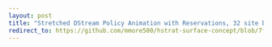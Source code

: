```yaml
---
layout: post
title: "Stretched DStream Policy Animation with Reservations, 32 site buffer"
redirect_to: https://github.com/mmore500/hstrat-surface-concept/blob/7fe99f8128e9d197457b02eab4aa273a4a8fe087/41/viz%3Dtypewriter_with_reservations%2Bsurface_size%3D32%2Bext%3D.gif
---
```

